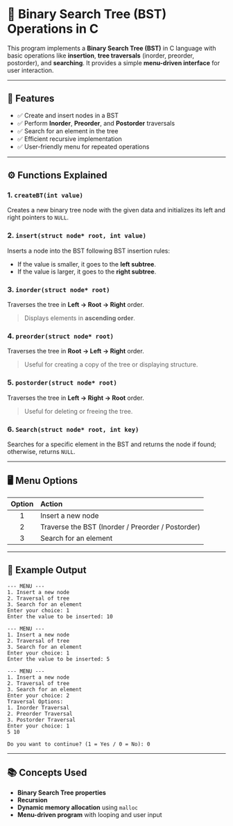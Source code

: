 # 🌳 Binary Search Tree (BST) Operations in C

This program implements a **Binary Search Tree (BST)** in C language with basic operations like **insertion**, **tree traversals** (inorder, preorder, postorder), and **searching**.
It provides a simple **menu-driven interface** for user interaction.

---

## 🧠 Features

* ✅ Create and insert nodes in a BST
* ✅ Perform **Inorder**, **Preorder**, and **Postorder** traversals
* ✅ Search for an element in the tree
* ✅ Efficient recursive implementation
* ✅ User-friendly menu for repeated operations

---

## ⚙️ Functions Explained

### 1. `createBT(int value)`

Creates a new binary tree node with the given data and initializes its left and right pointers to `NULL`.

### 2. `insert(struct node* root, int value)`

Inserts a node into the BST following BST insertion rules:

* If the value is smaller, it goes to the **left subtree**.
* If the value is larger, it goes to the **right subtree**.

### 3. `inorder(struct node* root)`

Traverses the tree in **Left → Root → Right** order.

> Displays elements in **ascending order**.

### 4. `preorder(struct node* root)`

Traverses the tree in **Root → Left → Right** order.

> Useful for creating a copy of the tree or displaying structure.

### 5. `postorder(struct node* root)`

Traverses the tree in **Left → Right → Root** order.

> Useful for deleting or freeing the tree.

### 6. `Search(struct node* root, int key)`

Searches for a specific element in the BST and returns the node if found; otherwise, returns `NULL`.

---

## 🖥️ Menu Options

| Option | Action                                            |
| :----: | :------------------------------------------------ |
|    1   | Insert a new node                                 |
|    2   | Traverse the BST (Inorder / Preorder / Postorder) |
|    3   | Search for an element                             |

---

## 🧩 Example Output

```
--- MENU ---
1. Insert a new node
2. Traversal of tree
3. Search for an element
Enter your choice: 1
Enter the value to be inserted: 10

--- MENU ---
1. Insert a new node
2. Traversal of tree
3. Search for an element
Enter your choice: 1
Enter the value to be inserted: 5

--- MENU ---
1. Insert a new node
2. Traversal of tree
3. Search for an element
Enter your choice: 2
Traversal Options:
1. Inorder Traversal
2. Preorder Traversal
3. Postorder Traversal
Enter your choice: 1
5 10

Do you want to continue? (1 = Yes / 0 = No): 0
```

---

## 📚 Concepts Used

* **Binary Search Tree properties**
* **Recursion**
* **Dynamic memory allocation** using `malloc`
* **Menu-driven program** with looping and user input

